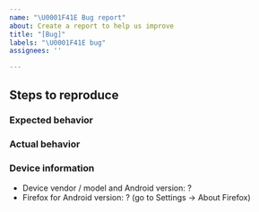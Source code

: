 ```yaml
---
name: "\U0001F41E Bug report"
about: Create a report to help us improve
title: "[Bug]"
labels: "\U0001F41E bug"
assignees: ''

---
```

[comment]: # (Please do your best to search for duplicate issues before filing a new issue so we can keep our issue board clean)
[comment]: # (Every issue should have the exact bug and steps to reproduce described in it. Please do not file feedback list tickets as it is difficult to parse them and address their individual points)
[comment]: # (Read https://github.com/mozilla-mobile/fenix#i-want-to-file-an-issue for more information)

## Steps to reproduce

### Expected behavior

### Actual behavior

### Device information

* Device vendor / model and Android version: ?
* Firefox for Android version: ? (go to Settings -> About Firefox)
 
